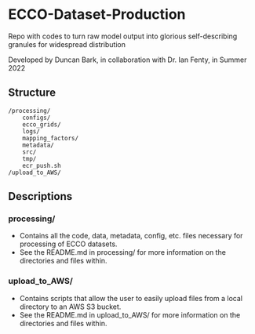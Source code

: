 # ECCO-Dataset-Production
Repo with codes to turn raw model output into glorious self-describing granules for widespread distribution

Developed by Duncan Bark, in collaboration with Dr. Ian Fenty, in Summer 2022

## **Structure**
    /processing/
        configs/
        ecco_grids/
        logs/
        mapping_factors/
        metadata/
        src/
        tmp/
        ecr_push.sh
    /upload_to_AWS/

## **Descriptions**
### **processing/**
- Contains all the code, data, metadata, config, etc. files necessary for processing of ECCO datasets.
- See the README.md in processing/ for more information on the directories and files within.

### **upload_to_AWS/**
- Contains scripts that allow the user to easily upload files from a local directory to an AWS S3 bucket.
- See the README.md in upload_to_AWS/ for more information on the directories and files within.